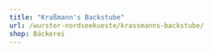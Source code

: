 ```yaml
---
title: "Kraßmann's Backstube"
url: /wurster-nordseekueste/krassmanns-backstube/
shop: Bäckerei
---
```

